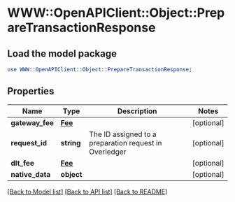 # WWW::OpenAPIClient::Object::PrepareTransactionResponse

## Load the model package
```perl
use WWW::OpenAPIClient::Object::PrepareTransactionResponse;
```

## Properties
Name | Type | Description | Notes
------------ | ------------- | ------------- | -------------
**gateway_fee** | [**Fee**](Fee.md) |  | [optional] 
**request_id** | **string** | The ID assigned to a preparation request in Overledger | [optional] 
**dlt_fee** | [**Fee**](Fee.md) |  | [optional] 
**native_data** | **object** |  | [optional] 

[[Back to Model list]](../README.md#documentation-for-models) [[Back to API list]](../README.md#documentation-for-api-endpoints) [[Back to README]](../README.md)


